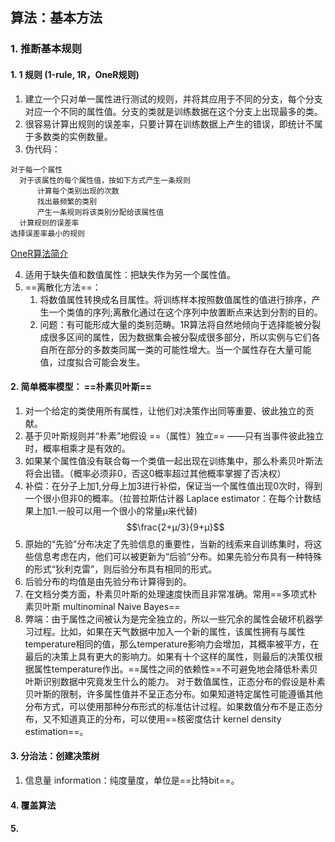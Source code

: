 ## 算法：基本方法
### 1. 推断基本规则
#### 1. 1 规则 (1-rule, 1R，OneR规则)
 1. 建立一个只对单一属性进行测试的规则，并将其应用于不同的分支，每个分支对应一个不同的属性值。分支的类就是训练数据在这个分支上出现最多的类。
 2. 很容易计算出规则的误差率，只要计算在训练数据上产生的错误，即统计不属于多数类的实例数量。
 3. 伪代码：
  ```
  对于每一个属性
    对于该属性的每个属性值，按如下方式产生一条规则
        计算每个类别出现的次数
        找出最频繁的类别
        产生一条规则将该类别分配给该属性值
    计算规则的误差率
  选择误差率最小的规则
  ```
[OneR算法简介](https://blog.csdn.net/baidu_25555389/article/details/73379036)

  4. 适用于缺失值和数值属性：把缺失作为另一个属性值。
  5. ==离散化方法==：
     1. 将数值属性转换成名目属性。将训练样本按照数值属性的值进行排序，产生一个类值的序列;离散化通过在这个序列中放置断点来达到分割的目的。
     2. 问题：有可能形成大量的类别范畴。1R算法将自然地倾向于选择能被分裂成很多区间的属性，因为数据集会被分裂成很多部分，所以实例与它们各自所在部分的多数类同属一类的可能性增大。当一个属性存在大量可能值，过度拟合可能会发生。
#### 2. 简单概率模型： ==朴素贝叶斯==
 1. 对一个给定的类使用所有属性，让他们对决策作出同等重要、彼此独立的贡献。
 2. 基于贝叶斯规则并“朴素”地假设 ==（属性）独立== ——只有当事件彼此独立时，概率相乘才是有效的。
 3. 如果某个属性值没有联合每一个类值一起出现在训练集中，那么朴素贝叶斯法将会出错。（概率必须非0，否这0概率超过其他概率掌握了否决权）
 4. 补偿：在分子上加1,分母上加3进行补偿，保证当一个属性值出现0次时，得到一个很小但非0的概率。（拉普拉斯估计器 Laplace estimator：在每个计数结果上加1.一般可以用一个很小的常量μ来代替)
 $$\frac{2+μ/3}{9+μ}$$
 5. 原始的“先验”分布决定了先验信息的重要性，当新的线索来自训练集时，将这些信息考虑在内，他们可以被更新为“后验”分布。如果先验分布具有一种特殊的形式“狄利克雷”，则后验分布具有相同的形式。
 6. 后验分布的均值是由先验分布计算得到的。
 7. 在文档分类方面，朴素贝叶斯的处理速度快而且非常准确。常用==多项式朴素贝叶斯 multinominal Naive Bayes==
 8. 弊端：由于属性之间被认为是完全独立的，所以一些冗余的属性会破坏机器学习过程。比如，如果在天气数据中加入一个新的属性，该属性拥有与属性temperature相同的值，那么temperature影响力会增加，其概率被平方，在最后的决策上具有更大的影响力。如果有十个这样的属性，则最后的决策仅根据属性temperature作出。==属性之间的依赖性==不可避免地会降低朴素贝叶斯识别数据中究竟发生什么的能力。
    对于数值属性，正态分布的假设是朴素贝叶斯的限制，许多属性值并不呈正态分布。如果知道特定属性可能遵循其他分布方式，可以使用那种分布形式的标准估计过程。如果数值分布不是正态分布，又不知道真正的分布，可以使用==核密度估计 kernel density estimation==。
#### 3. 分治法：创建决策树
 1. 信息量 information：纯度量度，单位是==比特bit==。
#### 4. 覆盖算法
#### 5. 
